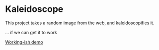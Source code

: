 # Kaleidoscope
This project takes a random image from the web, and kaleidoscopifies it.

... if we can get it to work

[Working-ish demo](https://kaleidoscope.itchono.repl.co/)
